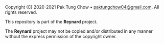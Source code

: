 Copyright (C) 2020-2021 Pak Tung Chow • <paktungchow04@gmail.com>. All rights reserved.

This repository is part of the **Reynard** project.

The **Reynard** project may not be copied and/or distributed in any manner without the express permission of the copyright owner.
